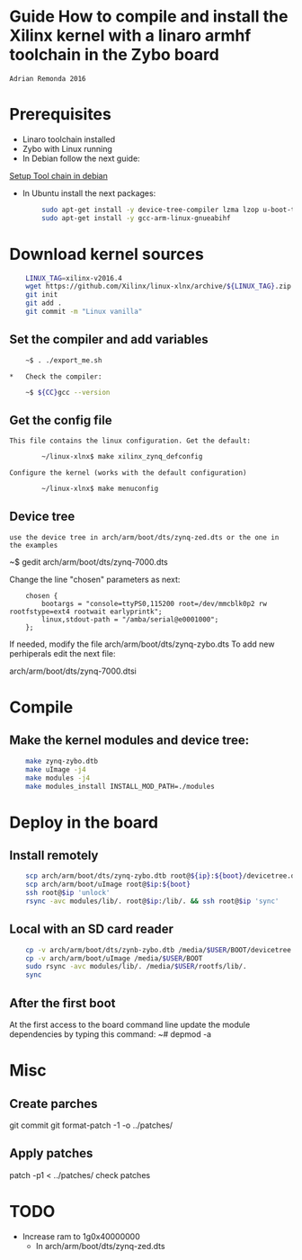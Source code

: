 # Guide How to compile and install the Xilinx kernel with a linaro armhf toolchain in the Zybo board
    Adrian Remonda 2016

# Prerequisites

*   Linaro toolchain installed
*   Zybo with Linux running
*   In Debian follow the next guide:

[Setup Tool chain in debian](02-toolchain.md)

*   In Ubuntu install the next packages:
    
```sh
        sudo apt-get install -y device-tree-compiler lzma lzop u-boot-tools 
        sudo apt-get install -y gcc-arm-linux-gnueabihf
```

# Download kernel sources

```sh
    LINUX_TAG=xilinx-v2016.4
    wget https://github.com/Xilinx/linux-xlnx/archive/${LINUX_TAG}.zip && unzip ${LINUX_TAG}.zip && cd linux-xlnx-${LINUX_TAG}
    git init
    git add .
    git commit -m "Linux vanilla"

```

Set the compiler and add variables
------
```sh
    ~$ . ./export_me.sh
```    

    *   Check the compiler:

```sh   
	~$ ${CC}gcc --version
```    

Get the config file
----

    This file contains the linux configuration. Get the default:
```sh    
		~/linux-xlnx$ make xilinx_zynq_defconfig
```		
    Configure the kernel (works with the default configuration)
```sh
		~/linux-xlnx$ make menuconfig
```
			
Device tree
-----------

    use the device tree in arch/arm/boot/dts/zynq-zed.dts or the one in the examples

~$ gedit arch/arm/boot/dts/zynq-7000.dts

Change the line "chosen" parameters as next:

     	chosen {
     		bootargs = "console=ttyPS0,115200 root=/dev/mmcblk0p2 rw rootfstype=ext4 rootwait earlyprintk";
     		linux,stdout-path = "/amba/serial@e0001000";
     	};


If needed, modify the file arch/arm/boot/dts/zynq-zybo.dts
To add new perhiperals edit the next file:

arch/arm/boot/dts/zynq-7000.dtsi
	        


# Compile



Make the kernel modules and device tree:
---

```sh
    make zynq-zybo.dtb
    make uImage -j4
    make modules -j4
    make modules_install INSTALL_MOD_PATH=./modules
```


# Deploy in the board


Install remotely
----------------
```sh
    scp arch/arm/boot/dts/zynq-zybo.dtb root@${ip}:${boot}/devicetree.dtb
    scp arch/arm/boot/uImage root@$ip:${boot}
    ssh root@$ip 'unlock'
    rsync -avc modules/lib/. root@$ip:/lib/. && ssh root@$ip 'sync'
```   
    
Local with an SD card reader
------
```sh
    cp -v arch/arm/boot/dts/zynb-zybo.dtb /media/$USER/BOOT/devicetree.dtb
    cp -v arch/arm/boot/uImage /media/$USER/BOOT
    sudo rsync -avc modules/lib/. /media/$USER/rootfs/lib/.
    sync

```   

After the first boot
--------------------------
At the first access to the board command line update the module dependencies by typing this command:
~# depmod -a


# Misc
		
Create parches
---
git commit
git format-patch -1 -o ../patches/		

Apply patches
---
patch -p1 < ../patches/ check patches

# TODO 

* Increase ram to 1g0x40000000
    -   In  arch/arm/boot/dts/zynq-zed.dts


